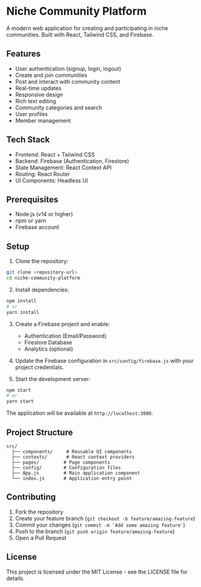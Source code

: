 # Niche Community Platform

A modern web application for creating and participating in niche communities. Built with React, Tailwind CSS, and Firebase.

## Features

- User authentication (signup, login, logout)
- Create and join communities
- Post and interact with community content
- Real-time updates
- Responsive design
- Rich text editing
- Community categories and search
- User profiles
- Member management

## Tech Stack

- Frontend: React + Tailwind CSS
- Backend: Firebase (Authentication, Firestore)
- State Management: React Context API
- Routing: React Router
- UI Components: Headless UI

## Prerequisites

- Node.js (v14 or higher)
- npm or yarn
- Firebase account

## Setup

1. Clone the repository:
```bash
git clone <repository-url>
cd niche-community-platform
```

2. Install dependencies:
```bash
npm install
# or
yarn install
```

3. Create a Firebase project and enable:
   - Authentication (Email/Password)
   - Firestore Database
   - Analytics (optional)

4. Update the Firebase configuration in `src/config/firebase.js` with your project credentials.

5. Start the development server:
```bash
npm start
# or
yarn start
```

The application will be available at `http://localhost:3000`.

## Project Structure

```
src/
  ├── components/     # Reusable UI components
  ├── contexts/       # React context providers
  ├── pages/         # Page components
  ├── config/        # Configuration files
  ├── App.js         # Main application component
  └── index.js       # Application entry point
```

## Contributing

1. Fork the repository
2. Create your feature branch (`git checkout -b feature/amazing-feature`)
3. Commit your changes (`git commit -m 'Add some amazing feature'`)
4. Push to the branch (`git push origin feature/amazing-feature`)
5. Open a Pull Request

## License

This project is licensed under the MIT License - see the LICENSE file for details. 